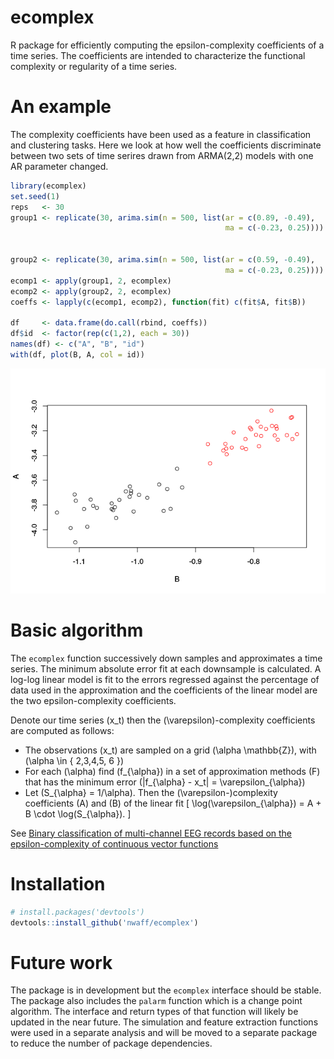 
<!-- Note: edits should be made in the READ.Rmd file -->
ecomplex
========

R package for efficiently computing the epsilon-complexity coefficients of a time series. The coefficients are intended to characterize the functional complexity or regularity of a time series.

An example
==========

The complexity coefficients have been used as a feature in classification and clustering tasks. Here we look at how well the coefficients discriminate between two sets of time serires drawn from ARMA(2,2) models with one AR parameter changed.

``` r
library(ecomplex)
set.seed(1)
reps   <- 30
group1 <- replicate(30, arima.sim(n = 500, list(ar = c(0.89, -0.49), 
                                                ma = c(-0.23, 0.25))))
         

group2 <- replicate(30, arima.sim(n = 500, list(ar = c(0.59, -0.49),
                                                ma = c(-0.23, 0.25))))
ecomp1 <- apply(group1, 2, ecomplex)
ecomp2 <- apply(group2, 2, ecomplex)
coeffs <- lapply(c(ecomp1, ecomp2), function(fit) c(fit$A, fit$B))

df     <- data.frame(do.call(rbind, coeffs))
df$id  <- factor(rep(c(1,2), each = 30))
names(df) <- c("A", "B", "id")
with(df, plot(B, A, col = id))
```

![](tools/README-arimasim-1.png)

Basic algorithm
===============

The `ecomplex` function successively down samples and approximates a time series. The minimum absolute error fit at each downsample is calculated. A log-log linear model is fit to the errors regressed against the percentage of data used in the approximation and the coefficients of the linear model are the two epsilon-complexity coefficients.

Denote our time series \(x_t\) then the \(\varepsilon\)-complexity coefficients are computed as follows:

-   The observations \(x_t\) are sampled on a grid \(\alpha \mathbb{Z}\), with \(\alpha \in \{ 2,3,4,5, 6 \}\)
-   For each \(\alpha\) find \(f_{\alpha}\) in a set of approximation methods \(F\) that has the minimum error \(|f_{\alpha} - x_t| = \varepsilon_{\alpha}\)
-   Let \(S_{\alpha} = 1/\alpha\). Then the \(\varepsilon-\)complexity coefficients \(A\) and \(B\) of the linear fit \[
      \log(\varepsilon_{\alpha}) = A + B \cdot \log(S_{\alpha}).
    \]

See [Binary classification of multi-channel EEG records based on the epsilon-complexity of continuous vector functions](https://arxiv.org/pdf/1610.01633.pdf)

Installation
============

``` r
# install.packages('devtools')
devtools::install_github('nwaff/ecomplex')
```

Future work
===========

The package is in development but the `ecomplex` interface should be stable. The package also includes the `palarm` function which is a change point algorithm. The interface and return types of that function will likely be updated in the near future. The simulation and feature extraction functions were used in a separate analysis and will be moved to a separate package to reduce the number of package dependencies.
